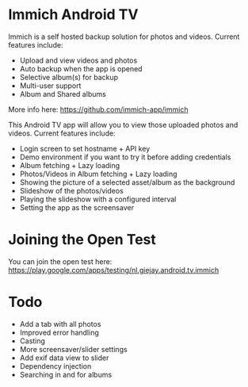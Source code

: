# Immich Android TV

Immich is a self hosted backup solution for photos and videos. Current features include:

- Upload and view videos and photos
- Auto backup when the app is opened
- Selective album(s) for backup
- Multi-user support
- Album and Shared albums

More info here: https://github.com/immich-app/immich

This Android TV app will allow you to view those uploaded photos and videos. Current features include:

- Login screen to set hostname + API key
- Demo environment if you want to try it before adding credentials
- Album fetching + Lazy loading
- Photos/Videos in Album fetching + Lazy loading
- Showing the picture of a selected asset/album as the background
- Slideshow of the photos/videos
- Playing the slideshow with a configured interval
- Setting the app as the screensaver

# Joining the Open Test
You can join the open test here: https://play.google.com/apps/testing/nl.giejay.android.tv.immich

# Todo

- Add a tab with all photos
- Improved error handling
- Casting
- More screensaver/slider settings
- Add exif data view to slider
- Dependency injection
- Searching in and for albums